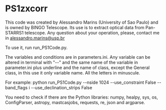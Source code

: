 # PS1zxcorr

This code was created by Alessandro Marins (University of Sao Paulo) and is owned by BINGO Telescope.
Its use is to extract optical data from Pan-STARRS1 telescope.
Any question about your operation, please, contact me in alessandro.marins@usp.br

To use it, run run_PS1Code.py.

The variables and conditions are in parameters.ini.
Any variable can be altered in terminal with "--" and the same name of the variable in parameter.ini plus underline and the name of class, except the General class, in this use it only variable name.
All the letters in minuscule.

For example:
python run_PS1Code.py --nside 1024 --use_constraint False --band_flags i --use_declination_strips False

You need to check if there are the Python libraries: numpy, healpy, sys, os, ConfigParser, astropy, mastcasjobs, requests, re, json and argparse.
